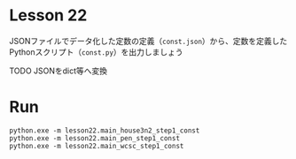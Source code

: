 # Lesson 22

JSONファイルでデータ化した定数の定義（`const.json`）から、定数を定義したPythonスクリプト（`const.py`）を出力しましょう  

TODO JSONをdict等へ変換

# Run

```shell
python.exe -m lesson22.main_house3n2_step1_const
python.exe -m lesson22.main_pen_step1_const
python.exe -m lesson22.main_wcsc_step1_const
```

